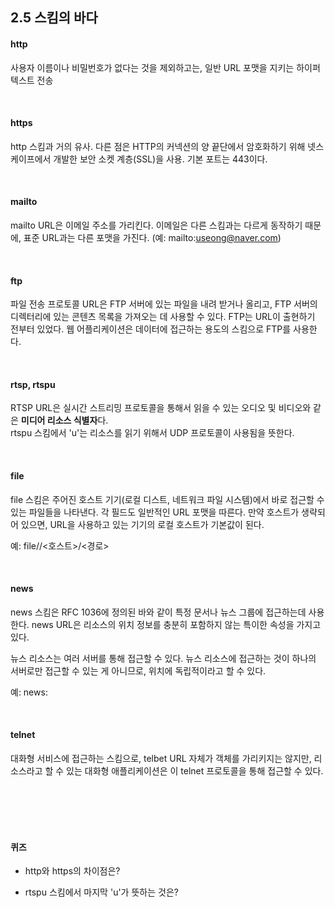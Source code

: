 ## 2.5 스킴의 바다

#### http

사용자 이름이나 비밀번호가 없다는 것을 제외하고는, 일반 URL 포맷을 지키는 하이퍼텍스트 전송

<br />

#### https

http 스킴과 거의 유사. 다른 점은 HTTP의 커넥션의 양 끝단에서 암호화하기 위해 넷스케이프에서 개발한 보안 소켓 계층(SSL)을 사용. 기본 포트는 443이다.

<br />

#### mailto

mailto URL은 이메일 주소를 가리킨다. 이메일은 다른 스킴과는 다르게 동작하기 때문에, 표준 URL과는 다른 포맷을 가진다.
(예: mailto:useong@naver.com)

<br />

#### ftp

파일 전송 프로토콜 URL은 FTP 서버에 있는 파일을 내려 받거나 올리고, FTP 서버의 디렉터리에 있는 콘텐츠 목록을 가져오는 데 사용할 수 있다. FTP는 URL이 출현하기 전부터 있었다. 웹 어플리케이션은 데이터에 접근하는 용도의 스킴으로 FTP를 사용한다.

<br />

#### rtsp, rtspu

RTSP URL은 실시간 스트리밍 프로토콜을 통해서 읽을 수 있는 오디오 및 비디오와 같은 **미디어 리소스 식별자**다. <br />
rtspu 스킴에서 'u'는 리소스를 읽기 위해서 UDP 프로토콜이 사용됨을 뜻한다.

<br />

#### file

file 스킴은 주어진 호스트 기기(로컬 디스트, 네트워크 파일 시스템)에서 바로 접근할 수 있는 파일들을 나타낸다. 각 필드도 일반적인 URL 포맷을 따른다. 만약 호스트가 생략되어 있으면, URL을 사용하고 있는 기기의 로컬 호스트가 기본값이 된다.

예: file//<호스트>/<경로>

<br />

#### news

news 스킴은 RFC 1036에 정의된 바와 같이 특정 문서나 뉴스 그룹에 접근하는데 사용한다. news URL은 리소스의 위치 정보를 충분히 포함하지 않는 특이한 속성을 가지고 있다.

뉴스 리소스는 여러 서버를 통해 접근할 수 있다. 뉴스 리소스에 접근하는 것이 하나의 서버로만 접근할 수 있는 게 아니므로, 위치에 독립적이라고 할 수 있다.

예: news:<newsgroup>

<br />

#### telnet

대화형 서비스에 접근하는 스킴으로, telbet URL 자체가 객체를 가리키지는 않지만, 리소스라고 할 수 있는 대화형 애플리케이션은 이 telnet 프로토콜을 통해 접근할 수 있다.

<br />
<br />
<br />
<br />

#### 퀴즈

- http와 https의 차이점은?

- rtspu 스킴에서 마지막 'u'가 뜻하는 것은?
